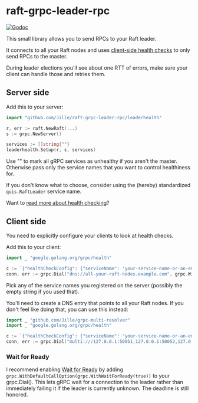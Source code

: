 # raft-grpc-leader-rpc

[![Godoc](https://godoc.org/github.com/Jille/raft-grpc-leader-resolver?status.svg)](https://godoc.org/github.com/Jille/raft-grpc-leader-resolver)

This small library allows you to send RPCs to your Raft leader.

It connects to all your Raft nodes and uses [client-side health checks](https://github.com/grpc/proposal/blob/master/A17-client-side-health-checking.md) to only send RPCs to the master.

During leader elections you'll see about one RTT of errors, make sure your client can handle those and retries them.

## Server side

Add this to your server:

```go
import "github.com/Jille/raft-grpc-leader-rpc/leaderhealth"

r, err := raft.NewRaft(...)
s := grpc.NewServer()

services := []string{""}
leaderhealth.Setup(r, s, services)
```

Use "" to mark all gRPC services as unhealthy if you aren't the master. Otherwise pass only the service names that you want to control healthiness for.

If you don't know what to choose, consider using the (hereby) standardized `quis.RaftLeader` service name.

Want to [read more about health checking](https://github.com/grpc/proposal/blob/master/A17-client-side-health-checking.md)?

## Client side

You need to explicitly configure your clients to look at health checks.

Add this to your client:

```go
import _ "google.golang.org/grpc/health"

c := `{"healthCheckConfig": {"serviceName": "your-service-name-or-an-empty-string"}, "loadBalancingConfig": [ { "round_robin": {} } ]}`
conn, err := grpc.Dial("dns://all-your-raft-nodes.example.com", grpc.WithDefaultServiceConfig(c))
```

Pick any of the service names you registered on the server (possibly the empty string if you used that).

You'll need to create a DNS entry that points to all your Raft nodes. If you don't feel like doing that, you can use this instead:

```go
import _ "github.com/Jille/grpc-multi-resolver"
import _ "google.golang.org/grpc/health"

c := `{"healthCheckConfig": {"serviceName": "your-service-name-or-an-empty-string"}, "loadBalancingConfig": [ { "round_robin": {} } ]}`
conn, err := grpc.Dial("multi:///127.0.0.1:50051,127.0.0.1:50052,127.0.0.1:50053", grpc.WithDefaultServiceConfig(c))
```

### Wait for Ready

I recommend enabling [Wait for Ready](https://github.com/grpc/grpc/blob/master/doc/wait-for-ready.md) by adding `grpc.WithDefaultCallOption(grpc.WithWaitForReady(true))` to your grpc.Dial(). This lets gRPC wait for a connection to the leader rather than immediately failing it if the leader is currently unknown. The deadline is still honored.
